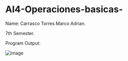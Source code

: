 # AI4-Operaciones-basicas-
Name: Carrasco Torres Marco Adrian.

7th Semester.

Program Output:

![image](https://github.com/AdriGPlayer/AI4-Operaciones-b-sicas-/assets/130609122/32dc86f5-7e2c-43b1-bfe5-b36a67d6b934)
